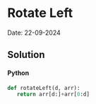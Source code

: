 
# Rotate Left

Date: 22-09-2024

## Solution
#### Python
```python
def rotateLeft(d, arr):
   return arr[d:]+arr[0:d]
```
        